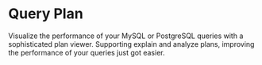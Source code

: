 # Query Plan

Visualize the performance of your MySQL or PostgreSQL queries with a sophisticated plan viewer. 
Supporting explain and analyze plans, improving the performance of your queries just got easier.
